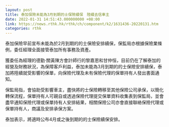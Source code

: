 ```yaml
---
layout: post
title: 泰加保險未能為3月到期的士保險續保　陸續去信車主
date: 2022-01-31 14:51:43.000000000 +08:00
link: https://news.rthk.hk/rthk/ch/component/k2/1631436-20220131.htm
categories: rthk
---
```


泰加保險早前宣布未能為於2月到期的的士保險安排續保，保監局亦根據保險業條例，委任經理全面接管泰加所有事務及資產。

獲委任為經理的德勤‧關黃陳方會計師行的黎嘉恩和甘仲恒，目前仍在了解泰加的經營及財務狀況，為保障客戶利益，泰加未能為3月到期的的士保險安排續保，泰加將陸續就受影響的保單，向保險代理及未有保險代理的保單持有人發出書面通知。

保監局指，會協助受影響車主，盡快將的士保險轉移至其他保險公司承保，以簡化轉保流程，保單持有人可親自或透過保險代理提交保單資料收集表到保監局，並會盡早通知保險代理或保單持有人安排結果，相關保險公司亦會直接聯絡保險代理或保單持有人，商議及安排承保方案。

泰加表示，將適時公布4月或之後到期的的士保險續保安排。
